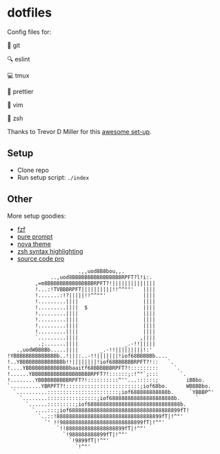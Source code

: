 # dotfiles

Config files for:

🐙 git

🔍 eslint

💻 tmux

💅 prettier

📝 vim

🔧 zsh

Thanks to Trevor D Miller for this [awesome set-up](https://trevordmiller.com/blog/dotfiles).

## Setup

* Clone repo
* Run setup script: `./index`

## Other

More setup goodies:
* [fzf](https://github.com/junegunn/fzf#as-vim-plugin)
* [pure prompt](https://github.com/sindresorhus/pure)
* [nova theme](https://trevordmiller.com/projects/nova)
* [zsh syntax highlighting](https://github.com/zsh-users/zsh-syntax-highlighting/blob/master/INSTALL.md)
* [source code pro](https://github.com/adobe-fonts/source-code-pro)


```
                       .,,uod8B8bou,,.
              ..,uod8BBBBBBBBBBBBBBBBRPFT?l!i:.
         ,=m8BBBBBBBBBBBBBBBRPFT?!||||||||||||||
         !...:!TVBBBRPFT||||||||||!!^^""'   ||||
         !.......:!?|||||!!^^""'            ||||
         !.........||||                     ||||
         !.........||||  $                  ||||
         !.........||||                     ||||
         !.........||||                     ||||
         !.........||||                     ||||
         !.........||||                     ||||
         `.........||||                    ,||||
          .;.......||||               _.-!!|||||
   .,uodWBBBBb.....||||       _.-!!|||||||||!:'
!YBBBBBBBBBBBBBBb..!|||:..-!!|||||||!iof68BBBBBb....
!..YBBBBBBBBBBBBBBb!!||||||||!iof68BBBBBBRPFT?!::   `.
!....YBBBBBBBBBBBBBBbaaitf68BBBBBBRPFT?!:::::::::     `.
!......YBBBBBBBBBBBBBBBBBBBRPFT?!::::::;:!^"`;:::       `.
!........YBBBBBBBBBBRPFT?!::::::::::^''...::::::;         iBBbo.
`..........YBRPFT?!::::::::::::::::::::::::;iof68bo.      WBBBBbo.
  `..........:::::::::::::::::::::::;iof688888888888b.     `YBBBP^'
    `........::::::::::::::::;iof688888888888888888888b.     `
      `......:::::::::;iof688888888888888888888888888888b.
        `....:::;iof688888888888888888888888888888888899fT!
          `..::!8888888888888888888888888888888899fT|!^"'
            `' !!988888888888888888888888899fT|!^"'
                `!!8888888888888888899fT|!^"'
                  `!988888888899fT|!^"'
                    `!9899fT|!^"'
                      `!^"'
```

